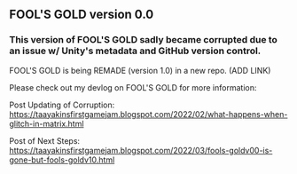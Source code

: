 ## FOOL'S GOLD version 0.0 

### This version of FOOL'S GOLD sadly became corrupted due to an issue w/ Unity's metadata and GitHub version control. 

FOOL'S GOLD is being REMADE (version 1.0) in a new repo. (ADD LINK)

Please check out my devlog on FOOL'S GOLD for more information:

Post Updating of Corruption: https://taayakinsfirstgamejam.blogspot.com/2022/02/what-happens-when-glitch-in-matrix.html

Post of Next Steps: https://taayakinsfirstgamejam.blogspot.com/2022/03/fools-goldv00-is-gone-but-fools-goldv10.html

